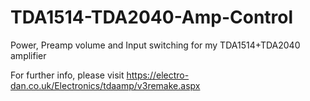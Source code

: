 # TDA1514-TDA2040-Amp-Control
Power, Preamp volume and Input switching for my TDA1514+TDA2040 amplifier

For further info, please visit https://electro-dan.co.uk/Electronics/tdaamp/v3remake.aspx
